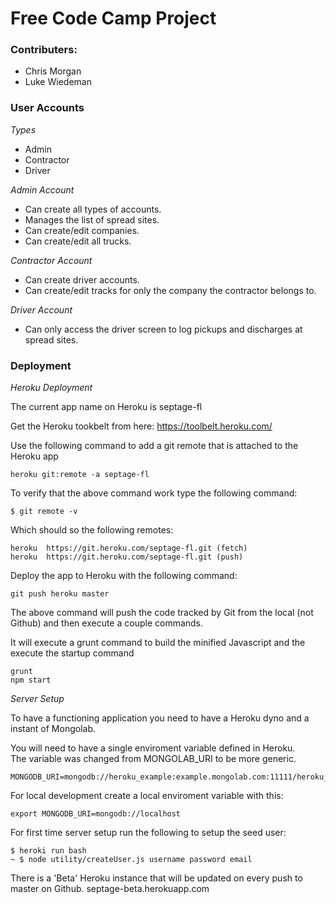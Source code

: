 # **Free Code Camp Project**

### Contributers:

* Chris Morgan
* Luke Wiedeman


### User Accounts

*Types*

* Admin
* Contractor
* Driver


*Admin Account*

* Can create all types of accounts.
* Manages the list of spread sites.
* Can create/edit companies.
* Can create/edit all trucks.


*Contractor Account*
* Can create driver accounts.
* Can create/edit tracks for only the company the contractor belongs to.




*Driver Account*

* Can only access the driver screen to log pickups and discharges at spread sites.



### Deployment

*Heroku Deployment*

The current app name on Heroku is septage-fl

Get the Heroku tookbelt from here: https://toolbelt.heroku.com/

Use the following command to add a git remote that is attached to the Heroku app

    heroku git:remote -a septage-fl

To verify that the above command work type the following command:

    $ git remote -v


Which should so the following remotes:

    heroku  https://git.heroku.com/septage-fl.git (fetch)
    heroku  https://git.heroku.com/septage-fl.git (push)

Deploy the app to Heroku with the following command:

    git push heroku master
    
The above command will push the code tracked by Git from the local (not Github) and then execute a couple commands.

It will execute a grunt command to build the minified Javascript and the execute the startup command

    grunt
    npm start
    
    
*Server Setup*

To have a functioning application you need to have a Heroku dyno and a instant of Mongolab.

You will need to have a single enviroment variable defined in Heroku.  
The variable was changed from MONGOLAB_URI to be more generic.

    MONGODB_URI=mongodb://heroku_example:example.mongolab.com:11111/heroku_example
    
For local development create a local enviroment variable with this:

    export MONGODB_URI=mongodb://localhost
    
    
For first time server setup run the following to setup the seed user:

    $ heroki run bash
    ~ $ node utility/createUser.js username password email
    
    
There is a 'Beta' Heroku instance that will be updated on every push to master on Github. 
    septage-beta.herokuapp.com